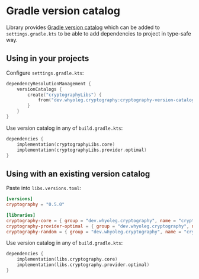 # Gradle version catalog

Library provides [Gradle version catalog](https://docs.gradle.org/current/userguide/platforms.html#sec:importing-published-catalog)
which can be added to `settings.gradle.kts` to be able to add dependencies to project in type-safe way.

## Using in your projects

Configure `settings.gradle.kts`:

```kotlin
dependencyResolutionManagement {
    versionCatalogs {
        create("cryptographyLibs") {
            from("dev.whyoleg.cryptography:cryptography-version-catalog:0.5.0")
        }
    }
}
```

Use version catalog in any of `build.gradle.kts`:

```kotlin
dependencies {
    implementation(cryptographyLibs.core)
    implementation(cryptographyLibs.provider.optimal)
}
```

## Using with an existing version catalog

Paste into `libs.versions.toml`:

```toml
[versions]
cryptography = "0.5.0"

[libraries]
cryptography-core = { group = "dev.whyoleg.cryptography", name = "cryptography-core", version.ref = "cryptography" }
cryptography-provider-optimal = { group = "dev.whyoleg.cryptography", name = "cryptography-provider-optimal", version.ref = "cryptography" }
cryptography-random = { group = "dev.whyoleg.cryptography", name = "cryptography-random", version.ref = "cryptography" }
```

Use version catalog in any of `build.gradle.kts`:

```kotlin
dependencies {
    implementation(libs.cryptography.core)
    implementation(libs.cryptography.provider.optimal)
}
```

